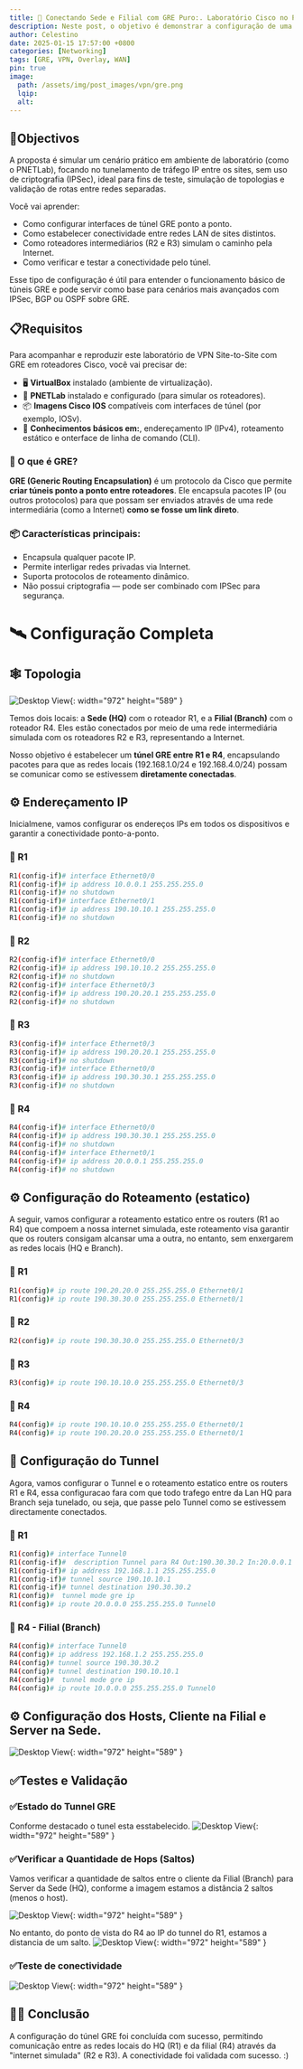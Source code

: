 ```yaml
---
title: 🚧 Conectando Sede e Filial com GRE Puro:. Laboratório Cisco no PNETLab
description: Neste post, o objetivo é demonstrar a configuração de uma VPN Site-to-Site utilizando apenas GRE (Generic Routing Encapsulation) entre roteadores Cisco, conectando duas redes locais — uma na sede (HQ) e outra em uma filial (Branch).
author: Celestino
date: 2025-01-15 17:57:00 +0800
categories: [Networking]
tags: [GRE, VPN, Overlay, WAN]
pin: true
image:
  path: /assets/img/post_images/vpn/gre.png
  lqip:
  alt: 
---
```


## 🎯Objectivos

A proposta é simular um cenário prático em ambiente de laboratório (como o PNETLab), focando no tunelamento de tráfego IP entre os sites, sem uso de criptografia (IPSec), ideal para fins de teste, simulação de topologias e validação de rotas entre redes separadas.

Você vai aprender:

- Como configurar interfaces de túnel GRE ponto a ponto.
- Como estabelecer conectividade entre redes LAN de sites distintos.
- Como roteadores intermediários (R2 e R3) simulam o caminho pela Internet.
- Como verificar e testar a conectividade pelo túnel.

Esse tipo de configuração é útil para entender o funcionamento básico de túneis GRE e pode servir como base para cenários mais avançados com IPSec, BGP ou OSPF sobre GRE.

## 📋Requisitos

Para acompanhar e reproduzir este laboratório de VPN Site-to-Site com GRE em roteadores Cisco, você vai precisar de:

- 🖥️ **VirtualBox** instalado (ambiente de virtualização).
- 🧪 **PNETLab** instalado e configurado (para simular os roteadores).
- 📦 **Imagens Cisco IOS** compatíveis com interfaces de túnel (por exemplo, IOSv).
- 🧠 **Conhecimentos básicos em:**, endereçamento IP (IPv4), roteamento estático e onterface de linha de comando (CLI).

### 🔧 O que é GRE?

**GRE (Generic Routing Encapsulation)** é um protocolo da Cisco que permite **criar túneis ponto a ponto entre roteadores**. Ele encapsula pacotes IP (ou outros protocolos) para que possam ser enviados através de uma rede intermediária (como a Internet) **como se fosse um link direto**.

### 📦 Características principais:

- Encapsula qualquer pacote IP.
- Permite interligar redes privadas via Internet.
- Suporta protocolos de roteamento dinâmico.
- Não possui criptografia — pode ser combinado com IPSec para segurança.

# 🛰️ Configuração Completa

## 🕸️ Topologia
![Desktop View](/assets/img/post_images/vpn/gre.png){: width="972" height="589" }

Temos dois locais: a **Sede (HQ)** com o roteador R1, e a **Filial (Branch)** com o roteador R4. Eles estão conectados por meio de uma rede intermediária simulada com os roteadores R2 e R3, representando a Internet.

Nosso objetivo é estabelecer um **túnel GRE entre R1 e R4**, encapsulando pacotes para que as redes locais (192.168.1.0/24 e 192.168.4.0/24) possam se comunicar como se estivessem **diretamente conectadas**.

## ⚙️ Endereçamento IP
Inicialmene, vamos configurar os endereços IPs em todos os dispositivos e garantir a conectividade ponto-a-ponto.

### 📌 R1
```bash
R1(config-if)# interface Ethernet0/0
R1(config-if)# ip address 10.0.0.1 255.255.255.0
R1(config-if)# no shutdown
R1(config-if)# interface Ethernet0/1
R1(config-if)# ip address 190.10.10.1 255.255.255.0
R1(config-if)# no shutdown
```

### 📌 R2
```bash
R2(config-if)# interface Ethernet0/0
R2(config-if)# ip address 190.10.10.2 255.255.255.0
R2(config-if)# no shutdown
R2(config-if)# interface Ethernet0/3
R2(config-if)# ip address 190.20.20.1 255.255.255.0
R2(config-if)# no shutdown
```

### 📌 R3
```bash
R3(config-if)# interface Ethernet0/3
R3(config-if)# ip address 190.20.20.1 255.255.255.0
R3(config-if)# no shutdown
R3(config-if)# interface Ethernet0/0
R3(config-if)# ip address 190.30.30.1 255.255.255.0
R3(config-if)# no shutdown
```

### 📌 R4
```bash
R4(config-if)# interface Ethernet0/0
R4(config-if)# ip address 190.30.30.1 255.255.255.0
R4(config-if)# no shutdown
R4(config-if)# interface Ethernet0/1
R4(config-if)# ip address 20.0.0.1 255.255.255.0
R4(config-if)# no shutdown
```

## ⚙️ Configuração do Roteamento (estatico)
A seguir, vamos configurar a roteamento estatico entre os routers (R1 ao R4) que compoem a nossa internet simulada, este roteamento visa garantir que os routers consigam alcansar uma a outra, no entanto, sem enxergarem as redes locais (HQ e Branch).

### 📌 R1
```bash
R1(config)# ip route 190.20.20.0 255.255.255.0 Ethernet0/1
R1(config)# ip route 190.30.30.0 255.255.255.0 Ethernet0/1
```

### 📌 R2
```bash
R2(config)# ip route 190.30.30.0 255.255.255.0 Ethernet0/3
```

### 📌 R3
```bash
R3(config)# ip route 190.10.10.0 255.255.255.0 Ethernet0/3
```

### 📌 R4
```bash
R4(config)# ip route 190.10.10.0 255.255.255.0 Ethernet0/1
R4(config)# ip route 190.20.20.0 255.255.255.0 Ethernet0/1
```

## 📌 Configuração do Tunnel
Agora, vamos configurar o Tunnel e o roteamento estatico entre os routers R1 e R4, essa configuracao fara com que todo trafego entre da Lan HQ para Branch seja tunelado, ou seja, que passe pelo Tunnel como se estivessem directamente conectados.

### 📌 R1
```bash
R1(config)# interface Tunnel0
R1(config-if)#  description Tunnel para R4 Out:190.30.30.2 In:20.0.0.1
R1(config-if)# ip address 192.168.1.1 255.255.255.0
R1(config-if)# tunnel source 190.10.10.1
R1(config-if)# tunnel destination 190.30.30.2
R1(config)#  tunnel mode gre ip
R1(config)# ip route 20.0.0.0 255.255.255.0 Tunnel0
```
### 📌 R4 - Filial (Branch)
```bash
R4(config)# interface Tunnel0
R4(config)# ip address 192.168.1.2 255.255.255.0
R4(config)# tunnel source 190.30.30.2
R4(config)# tunnel destination 190.10.10.1
R4(config)#  tunnel mode gre ip
R4(config)# ip route 10.0.0.0 255.255.255.0 Tunnel0
```

## ⚙️ Configuração dos Hosts, Cliente na Filial e Server na Sede.
![Desktop View](/assets/img/post_images/vpn/hosts.png){: width="972" height="589" }

##  ✅Testes e Validação

### ✅Estado do Tunnel GRE
Conforme destacado o tunel esta esstabelecido.
![Desktop View](/assets/img/post_images/vpn/check1.png){: width="972" height="589" }

### ✅Verificar a Quantidade de Hops (Saltos)
Vamos verificar a quantidade de saltos entre o cliente da Filial (Branch) para Server da Sede (HQ), conforme a imagem estamos a distância 2 saltos (menos o host).

![Desktop View](/assets/img/post_images/vpn/traceroute.png){: width="972" height="589" }

No entanto, do ponto de vista do R4 ao IP do tunnel do R1, estamos a distancia de um salto.
![Desktop View](/assets/img/post_images/vpn/traceroute2.png){: width="972" height="589" }

### ✅Teste de conectividade
![Desktop View](/assets/img/post_images/vpn/ping.png){: width="972" height="589" }

## 🥳🏁 Conclusão

A configuração do túnel GRE foi concluída com sucesso, permitindo comunicação entre as redes locais do HQ (R1) e da filial (R4) através da "internet simulada" (R2 e R3). A conectividade foi validada com sucesso. :) 